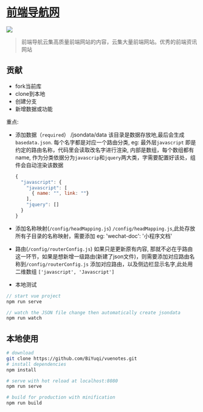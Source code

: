 
# [前端导航网](https://fe.loadingmore.com/)
<img src="https://travis-ci.org/BiYuqi/fe-navigation.svg?branch=master">

> 前端导航云集高质量前端网站的内容，云集大量前端网站。优秀的前端资讯网站

## 贡献
- fork当前库
- clone到本地
- 创建分支
- 新增数据或功能

重点: 
- 添加数据（`required`）
  /jsondata/data 该目录是数据存放地,最后会生成`basedata.json`.
  每个名字都是对应一个路由分类, eg: 最外层`javascript` 即是约定的路由名称，代码里会读取改名字进行渲染, 内部是数组，每个数组都有name, 作为分类依据分为`javascrip`和`jquery`两大类，字需要配置好该处，组件会自动渲染该数据
  ```js
  {
    "javascript": {
      "javascript": [
        { name: "", link: ""}
      ],
      "jquery": []
    }
  }
  ```
- 添加名称映射(`/config/headMapping.js`)
  `/config/headMapping.js`,此处存放所有子目录的名称映射，需要添加
  eg:
  'wechat-doc': '小程序文档'
- 路由(`/config/routerConfig.js`)
如果只是更新原有内容, 那就不必在乎路由这一环节，如果是想新增一级路由(新建了json文件)，则需要添加对应路由名称到`/config/routerConfig.js` 添加对应路由，以及侧边栏显示名字,此处用二维数组 `['javascript', 'Javascript']`

- 本地测试
```js
// start vue project
npm run serve

// watch the JSON file change then automatically create jsondata
npm run watch
```
## 本地使用

``` bash
# download
git clone https://github.com/BiYuqi/vuenotes.git
# install dependencies
npm install

# serve with hot reload at localhost:8080
npm run serve

# build for production with minification
npm run build
```
